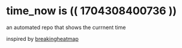 # time_now is (( 1704308400736 ))

an automated repo that shows the currnent time

inspired by [breakingheatmap](https://github.com/breakingheatmap/breakingheatmap)